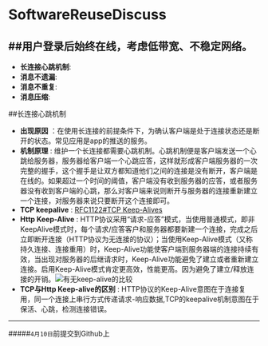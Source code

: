 # SoftwareReuseDiscuss
##用户登录后始终在线，考虑低带宽、不稳定网络。
------------------
- **长连接心跳机制**:
- **消息不遗漏**:
- **消息不重复**:
- **消息压缩**:

##长连接心跳机制
  - **出现原因** ：在使用长连接的前提条件下，为确认客户端是处于连接状态还是断开的状态。常见应用是app的推送的服务。
  - **机制原理** : 维护一个长连接都需要心跳机制。心跳机制便是客户端发送一个心跳给服务器，服务器给客户端一个心跳应答，这样就形成客户端服务器的一次完整的握手，这个握手是让双方都知道他们之间的连接是没有断开，客户端是在线的。如果超过一个时间的阈值，客户端没有收到服务器的应答，或者服务器没有收到客户端的心跳，那么对客户端来说则断开与服务器的连接重新建立一个连接，对服务器来说只要断开这个连接即可。
  - **TCP keepalive** : [RFC1122#TCP Keep-Alives](https://tools.ietf.org/html/rfc1122#page-101)
  - **Http Keep-Alive** : HTTP协议采用“请求-应答”模式，当使用普通模式，即非KeepAlive模式时，每个请求/应答客户和服务器都要新建一个连接，完成之后立即断开连接（HTTP协议为无连接的协议）；当使用Keep-Alive模式（又称持久连接、连接重用）时，Keep-Alive功能使客户端到服务器端的连接持续有效，当出现对服务器的后继请求时，Keep-Alive功能避免了建立或者重新建立连接。启用Keep-Alive模式肯定更高效，性能更高。因为避免了建立/释放连接的开销。![有无keep-alive的比较](https://www.byvoid.com/upload/wp/2011/07/450px-HTTP_persistent_connection.svg_.png)
  - **TCP与Http Keep-alive的区别** : HTTP协议的Keep-Alive意图在于连接复用，同一个连接上串行方式传递请求-响应数据,TCP的keepalive机制意图在于保活、心跳，检测连接错误。 
--------------------------
#####`4月10日`前提交到Github上
